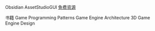 Obsidian
AssetStudioGUI
[免费资源](https://www.kenney.nl/assets)

书籍
Game Programming Patterns
Game Engine Architecture
3D Game Engine Design